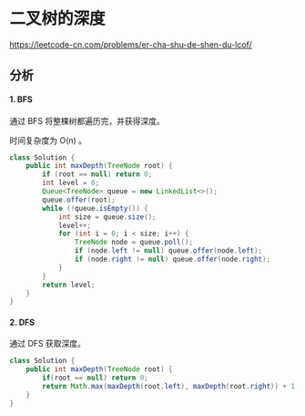 # 二叉树的深度

https://leetcode-cn.com/problems/er-cha-shu-de-shen-du-lcof/

## 分析

#### 1. BFS

通过 BFS 将整棵树都遍历完，并获得深度。

时间复杂度为 O(n) 。

```java
class Solution {
    public int maxDepth(TreeNode root) {
        if (root == null) return 0;
        int level = 0;
        Queue<TreeNode> queue = new LinkedList<>();
        queue.offer(root);
        while (!queue.isEmpty()) {
            int size = queue.size();
            level++;
            for (int i = 0; i < size; i++) {
                TreeNode node = queue.poll();
                if (node.left != null) queue.offer(node.left);
                if (node.right != null) queue.offer(node.right);
            }
        }
        return level;
    }
}
```

#### 2. DFS

通过 DFS 获取深度。

```java
class Solution {
    public int maxDepth(TreeNode root) {
        if(root == null) return 0;
        return Math.max(maxDepth(root.left), maxDepth(root.right)) + 1;
    }
}
```